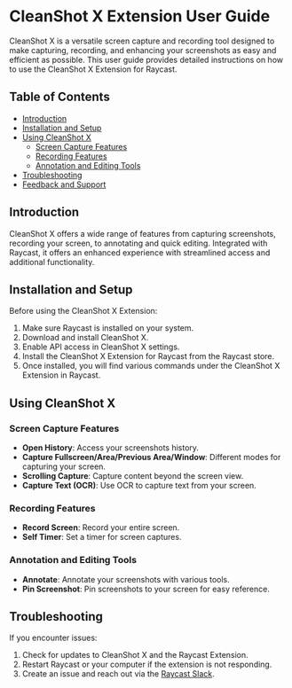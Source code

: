 # CleanShot X Extension User Guide

CleanShot X is a versatile screen capture and recording tool designed to make capturing, recording, and enhancing your screenshots as easy and efficient as possible. This user guide provides detailed instructions on how to use the CleanShot X Extension for Raycast.

## Table of Contents

- [Introduction](#introduction)
- [Installation and Setup](#installation-and-setup)
- [Using CleanShot X](#using-cleanshot-x)
  - [Screen Capture Features](#screen-capture-features)
  - [Recording Features](#recording-features)
  - [Annotation and Editing Tools](#annotation-and-editing-tools)
- [Troubleshooting](#troubleshooting)
- [Feedback and Support](#feedback-and-support)

## Introduction

CleanShot X offers a wide range of features from capturing screenshots, recording your screen, to annotating and quick editing. Integrated with Raycast, it offers an enhanced experience with streamlined access and additional functionality.

## Installation and Setup

Before using the CleanShot X Extension:

1. Make sure Raycast is installed on your system.
2. Download and install CleanShot X.
3. Enable API access in CleanShot X settings.
4. Install the CleanShot X Extension for Raycast from the Raycast store.
5. Once installed, you will find various commands under the CleanShot X Extension in Raycast.

## Using CleanShot X

### Screen Capture Features

- **Open History**: Access your screenshots history.
- **Capture Fullscreen/Area/Previous Area/Window**: Different modes for capturing your screen.
- **Scrolling Capture**: Capture content beyond the screen view.
- **Capture Text (OCR)**: Use OCR to capture text from your screen.

### Recording Features

- **Record Screen**: Record your entire screen.
- **Self Timer**: Set a timer for screen captures.

### Annotation and Editing Tools

- **Annotate**: Annotate your screenshots with various tools.
- **Pin Screenshot**: Pin screenshots to your screen for easy reference.

## Troubleshooting

If you encounter issues:

1. Check for updates to CleanShot X and the Raycast Extension.
2. Restart Raycast or your computer if the extension is not responding.
3. Create an issue and reach out via the [Raycast Slack](https://www.raycast.com/community).
